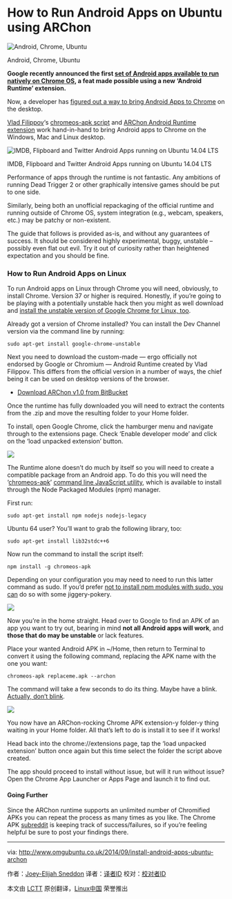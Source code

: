 How to Run Android Apps on Ubuntu using ARChon
================================================================================
![Android, Chrome, Ubuntu](http://www.omgubuntu.co.uk/wp-content/uploads/2014/09/android-ubuntu.jpg)

Android, Chrome, Ubuntu

**Google recently announced the first [set of Android apps available to run natively on Chrome OS][1], a feat made possible using a new ‘Android Runtime’ extension.**

Now, a developer has [figured out a way to bring Android Apps to Chrome][2] on the desktop.

[Vlad Filippov][3]‘s [chromeos-apk script][4] and [ARChon Android Runtime extension][5] work hand-in-hand to bring Android apps to Chrome on the Windows, Mac and Linux desktop.

![IMDB, Flipboard and Twitter Android Apps running on Ubuntu 14.04 LTS](http://www.omgubuntu.co.uk/wp-content/uploads/2014/09/android-apps-on-linux.jpg)

IMDB, Flipboard and Twitter Android Apps running on Ubuntu 14.04 LTS

Performance of apps through the runtime is not fantastic. Any ambitions of running Dead Trigger 2 or other graphically intensive games should be put to one side.

Similarly, being both an unofficial repackaging of the official runtime and running outside of Chrome OS, system integration (e.g., webcam, speakers, etc.) may be patchy or non-existent.

The guide that follows is provided as-is, and without any guarantees of success. It should be considered highly experimental, buggy, unstable – possibly even flat out evil. Try it out of curiosity rather than heightened expectation and you should be fine.

### How to Run Android Apps on Linux ###

To run Android apps on Linux through Chrome you will need, obviously, to install Chrome. Version 37 or higher is required. Honestly, if you’re going to be playing with a potentially unstable hack then you might as well download and [install the unstable version of Google Chrome for Linux, too][6].

Already got a version of Chrome installed? You can install the Dev Channel version via the command line by running:

    sudo apt-get install google-chrome-unstable

Next you need to download the custom-made — ergo officially not endorsed by Google or Chromium — Android Runtime created by Vlad Filippov. This differs from the official version in a number of ways, the chief being it can be used on desktop versions of the browser.

- [Download ARChon v1.0 from BitBucket][7]

Once the runtime has fully downloaded you will need to extract the contents from the .zip and move the resulting folder to your Home folder.

To install, open Google Chrome, click the hamburger menu and navigate through to the extensions page. Check ‘Enable developer mode’ and click on the ‘load unpacked extension’ button.

![](http://www.omgubuntu.co.uk/wp-content/uploads/2014/09/chromeos-apk-extensions.jpg)

The Runtime alone doesn’t do much by itself so you will need to create a compatible package from an Android app. To do this you will need the ‘[chromeos-apk][8]’ [command line JavaScript utility][9], which is available to install through the Node Packaged Modules (npm) manager.

First run:

    sudo apt-get install npm nodejs nodejs-legacy

Ubuntu 64 user? You’ll want to grab the following library, too:

    sudo apt-get install lib32stdc++6

Now run the command to install the script itself:

    npm install -g chromeos-apk

Depending on your configuration you may need to need to run this latter command as sudo. If you’d prefer [not to install npm modules with sudo, you can][10] do so with some jiggery-pokery.

![](http://www.omgubuntu.co.uk/wp-content/uploads/2014/09/chromeos-apk-npm.jpg)

Now you’re in the home straight. Head over to Google to find an APK of an app you want to try out, bearing in mind **not all Android apps will work**, and **those that do may be unstable** or lack features.

Place your wanted Android APK in ~/Home, then return to Terminal to convert it using the following command, replacing the APK name with the one you want:

    chromeos-apk replaceme.apk --archon

The command will take a few seconds to do its thing. Maybe have a blink. [Actually, don’t blink][11]. 

![](http://www.omgubuntu.co.uk/wp-content/uploads/2014/09/chromeos-apk-archon-750x184.jpg)

You now have an ARChon-rocking Chrome APK extension-y folder-y thing waiting in your Home folder. All that’s left to do is install it to see if it works!

Head back into the chrome://extensions page, tap the ‘load unpacked extension’ button once again but this time select the folder the script above created.

The app should proceed to install without issue, but will it run without issue? Open the Chrome App Launcher or Apps Page and launch it to find out.

#### Going Further ####

Since the ARChon runtime supports an unlimited number of Chromified APKs you can repeat the process as many times as you like. The Chrome APK [subreddit][12] is keeping track of success/failures, so if you’re feeling helpful be sure to post your findings there.

--------------------------------------------------------------------------------

via: http://www.omgubuntu.co.uk/2014/09/install-android-apps-ubuntu-archon

作者：[Joey-Elijah Sneddon][a]
译者：[译者ID](https://github.com/译者ID)
校对：[校对者ID](https://github.com/校对者ID)

本文由 [LCTT](https://github.com/LCTT/TranslateProject) 原创翻译，[Linux中国](http://linux.cn/) 荣誉推出

[a]:https://plus.google.com/117485690627814051450/?rel=author
[1]:http://www.omgchrome.com/first-4-chrome-android-apps-released/
[2]:http://www.omgchrome.com/run-android-apps-on-windows-mac-linux-archon/
[3]:https://github.com/vladikoff/
[4]:https://github.com/vladikoff/chromeos-apk
[5]:https://github.com/vladikoff/chromeos-apk/blob/master/archon.md
[6]:http://www.chromium.org/getting-involved/dev-channel
[7]:https://bitbucket.org/vladikoff/archon/get/v1.0.zip
[8]:https://github.com/vladikoff/chromeos-apk/blob/master/README.md
[9]:https://github.com/vladikoff/chromeos-apk/blob/master/README.md
[10]:http://stackoverflow.com/questions/19352976/npm-modules-wont-install-globally-without-sudo/21712034#21712034
[11]:https://www.youtube.com/watch?v=jKXLkWrBo7o
[12]:http://www.reddit.com/r/chromeapks